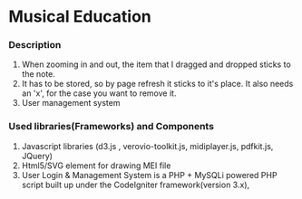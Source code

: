# Musical Education

### Description
1) When zooming in and out, the item that I dragged and dropped sticks to the note.
2) It has to be stored, so by page refresh it sticks to it's place. It also needs an 'x', for the case you want to remove it.
3) User management system

### Used libraries(Frameworks) and Components
1) Javascript libraries (d3.js , verovio-toolkit.js, midiplayer.js, pdfkit.js, JQuery)
2) Html5/SVG element for drawing MEI file
3) User Login & Management System is a PHP + MySQLi powered PHP script built up under the CodeIgniter framework(version 3.x), 
